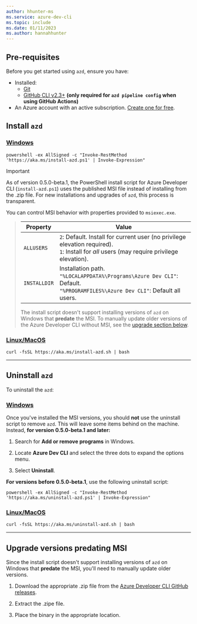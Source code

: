 ```yaml
---
author: hhunter-ms
ms.service: azure-dev-cli
ms.topic: include
ms.date: 01/11/2023
ms.author: hannahhunter
---
```


## Pre-requisites

Before you get started using `azd`, ensure you have:

- Installed:
  - [Git](https://git-scm.com/)
  - [GitHub CLI v2.3+](https://github.com/cli/cli) **(only required for `azd pipeline config` when using GitHub Actions)**
- An Azure account with an active subscription. [Create one for free](https://azure.microsoft.com/free/?WT.mc_id=A261C142F).


## Install `azd`

### [Windows](#tab/windows)

```azdeveloper
powershell -ex AllSigned -c "Invoke-RestMethod 'https://aka.ms/install-azd.ps1' | Invoke-Expression"
```

> [!IMPORTANT]
> As of version 0.5.0-beta.1, the PowerShell install script for Azure Developer CLI (`install-azd.ps1`) uses the published MSI file instead of installing from the .zip file. For new installations and upgrades of `azd`, this process is transparent.
>
> You can control MSI behavior with properties provided to `msiexec.exe`.

> | Property | Value |
> | -------- | ----- |
> | `ALLUSERS` | `2`: Default. Install for current user (no privilege elevation required). <br/> `1`: Install for _all_ users (may require privilege elevation). |
> | `INSTALLDIR` | Installation path. <br/> `"%LOCALAPPDATA%\Programs\Azure Dev CLI"`: Default. <br/> `"%PROGRAMFILES%\Azure Dev CLI"`: Default all users. |
>
> The install script doesn't support installing versions of `azd` on Windows that **predate** the MSI. To manually update older versions of the Azure Developer CLI without MSI, see the [upgrade section below](#upgrade-versions-predating-msi). 


### [Linux/MacOS](#tab/linuxmac)

```azdeveloper
curl -fsSL https://aka.ms/install-azd.sh | bash 
```

---

## Uninstall `azd`

To uninstall the `azd`:

### [Windows](#tab/windows)

Once you've installed the MSI versions, you should **not** use the uninstall script to remove `azd`. This will leave some items behind on the machine. Instead, **for version 0.5.0-beta.1 and later:** 

1. Search for **Add or remove programs** in Windows.

1. Locate **Azure Dev CLI** and select the three dots to expand the options menu.

1. Select **Uninstall**.

**For versions before 0.5.0-beta.1**, use the following uninstall script:

```azdeveloper
powershell -ex AllSigned -c "Invoke-RestMethod 'https://aka.ms/uninstall-azd.ps1' | Invoke-Expression"
```

### [Linux/MacOS](#tab/linuxmac)

```azdeveloper
curl -fsSL https://aka.ms/uninstall-azd.sh | bash 
```

---

## Upgrade versions predating MSI

Since the install script doesn't support installing versions of `azd` on Windows that **predate** the MSI, you'll need to manually update older versions. 

1. Download the appropriate .zip file from the [Azure Developer CLI GitHub releases](https://github.com/Azure/azure-dev/releases). 

1. Extract the .zipe file.

1. Place the binary in the appropriate location. 
